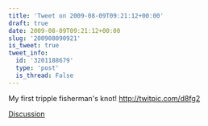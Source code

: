 ```yaml
---
title: 'Tweet on 2009-08-09T09:21:12+00:00'
draft: true
date: 2009-08-09T09:21:12+00:00
slug: '200908090921'
is_tweet: true
tweet_info:
  id: '3201188679'
  type: 'post'
  is_thread: False
---
```




My first tripple fisherman's knot! http://twitpic.com/d8fg2

[Discussion](https://x.com/sytelus/status/3201188679)
